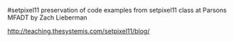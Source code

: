 #setpixel11
preservation of code examples from setpixel11 class at Parsons MFADT by Zach Lieberman  
  
http://teaching.thesystemis.com/setpixel11/blog/